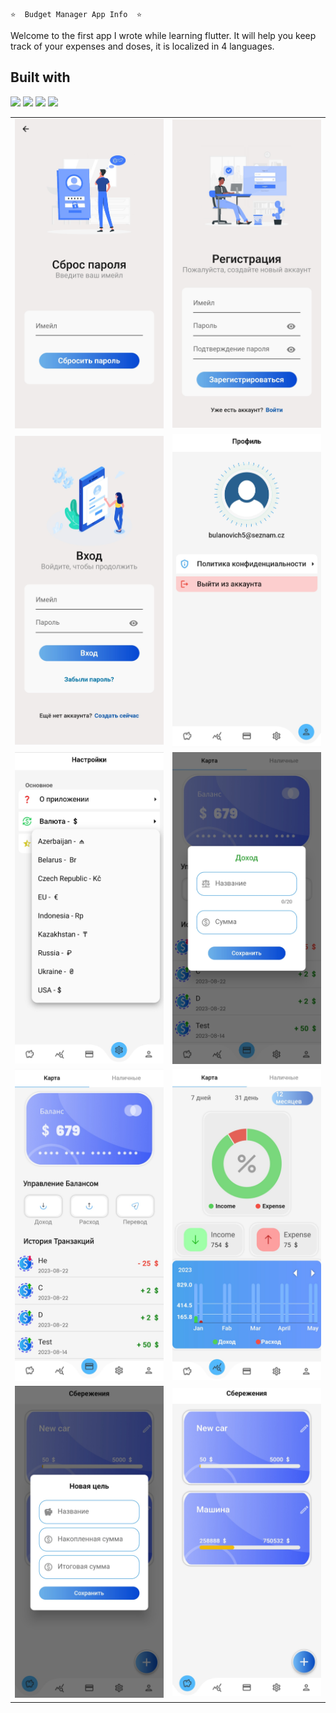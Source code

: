
   
    ⭐️  Budget Manager App Info  ⭐️  


Welcome to the first app I wrote while learning flutter. It will help you keep track of your expenses and doses, it is localized in 4 languages.

## Built with
<img src="https://img.shields.io/badge/Flutter-02569B?style=for-the-badge&logo=flutter&logoColor=white" />
<img src="https://img.shields.io/badge/Dart-0175C2?style=for-the-badge&logo=dart&logoColor=white" />
<img src="https://img.shields.io/badge/firebase-ffca28?style=for-the-badge&logo=firebase&logoColor=black"/>    
<img src="https://img.shields.io/badge/GIT-E44C30?style=for-the-badge&logo=git&logoColor=white" /> 


<table>
  <tr>
    <td><img src="https://github.com/Chewbacca-14/Budget-Manager-Info/blob/main/Screenshot_20230826_105625.jpg?raw=true" alt="Image 1"></td>
     <td><img src="https://github.com/Chewbacca-14/Budget-Manager-Info/blob/main/Screenshot_20230826_105615.jpg?raw=true" alt="Image 1"></td>
  </tr>
  <tr>
     <td><img src="https://github.com/Chewbacca-14/Budget-Manager-Info/blob/main/Screenshot_20230826_105514.jpg?raw=true" alt="Image 1"></td>
      <td><img src="https://github.com/Chewbacca-14/Budget-Manager-Info/blob/main/Screenshot_20230826_105510.jpg?raw=true" alt="Image 1"></td>
  </tr>
   <tr>
     <td><img src="https://github.com/Chewbacca-14/Budget-Manager-Info/blob/main/Screenshot_20230826_105457.jpg?raw=true" alt="Image 1"></td>
      <td><img src="https://github.com/Chewbacca-14/Budget-Manager-Info/blob/main/Screenshot_20230826_105445.jpg?raw=true" alt="Image 1"></td>
  </tr>
   <tr>
     <td><img src="https://github.com/Chewbacca-14/Budget-Manager-Info/blob/main/Screenshot_20230826_105440.jpg?raw=true" alt="Image 1"></td>
      <td><img src="https://github.com/Chewbacca-14/Budget-Manager-Info/blob/main/Screenshot_20230826_105434.jpg?raw=true" alt="Image 1"></td>
  </tr>
    <tr>
     <td><img src="https://github.com/Chewbacca-14/Budget-Manager-Info/blob/main/Screenshot_20230826_105416.jpg?raw=true" alt="Image 1"></td>
      <td><img src="https://github.com/Chewbacca-14/Budget-Manager-Info/blob/main/Screenshot_20230826_105412.jpg?raw=true" alt="Image 1"></td>
  </tr>
 
</table>
